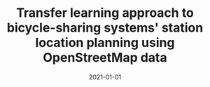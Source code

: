 ---
# Documentation: https://wowchemy.com/docs/managing-content/

title: Transfer learning approach to bicycle-sharing systems' station location planning
  using OpenStreetMap data
subtitle: ''
summary: ''
authors:
- Kamil Raczycki
- szymanski
tags: []
categories: []
date: '2021-01-01'
lastmod: 2022-10-07T05:12:23Z
featured: false
draft: false

# Featured image
# To use, add an image named `featured.jpg/png` to your page's folder.
# Focal points: Smart, Center, TopLeft, Top, TopRight, Left, Right, BottomLeft, Bottom, BottomRight.
image:
  caption: ''
  focal_point: ''
  preview_only: false

# Projects (optional).
#   Associate this post with one or more of your projects.
#   Simply enter your project's folder or file name without extension.
#   E.g. `projects = ["internal-project"]` references `content/project/deep-learning/index.md`.
#   Otherwise, set `projects = []`.
projects: []
publishDate: '2022-10-07T05:12:22.797905Z'
publication_types:
- '1'
abstract: ''
publication: '*ARIC 2021 : Proceedings of the 4th ACM SIGSPATIAL International Workshop
  on Advances in Resilient and Intelligent Cities (ARIC 2021), 2nd Nov 2021, Seattle,
  WA, USA*'
doi: 10.1145/3486626.3493434
---